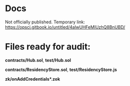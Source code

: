 # Docs
Not officially published. Temporary link: https://opsci.gitbook.io/untitled/4alwUHFeMIUzhQ8BnUBD/
# Files ready for audit:
**contracts/Hub.sol**,
**test/Hub.sol**

**contracts/ResidencyStore.sol**,
**test/ResidencyStore.js**

**zk/onAddCredentials\*.zok**
